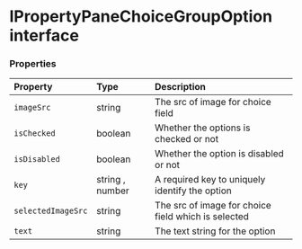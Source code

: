 # IPropertyPaneChoiceGroupOption interface










### Properties

| Property	   | Type	| Description|
|:-------------|:-------|:-----------|
|`imageSrc`      | string | The src of image for choice field |
|`isChecked`      | boolean | Whether the options is checked or not |
|`isDisabled`      | boolean | Whether the option is disabled or not |
|`key`      | string , number | A required key to uniquely identify the option |
|`selectedImageSrc`      | string | The src of image for choice field which is selected |
|`text`      | string | The text string for the option |




